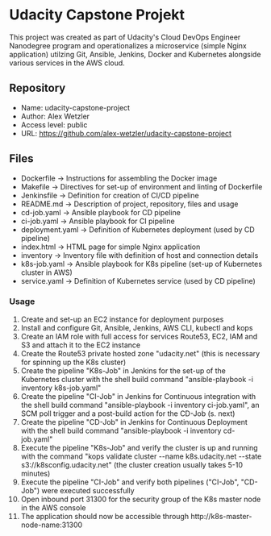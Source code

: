 # Udacity Capstone Projekt

This project was created as part of Udacity's Cloud DevOps Engineer Nanodegree program and operationalizes a microservice (simple Nginx application) utilzing Git, Ansible, Jenkins, Docker and Kubernetes alongside various services in the AWS cloud.

## Repository
- Name: udacity-capstone-project
- Author: Alex Wetzler
- Access level: public
- URL: https://github.com/alex-wetzler/udacity-capstone-project

## Files
- Dockerfile -> Instructions for assembling the Docker image
- Makefile -> Directives for set-up of environment and linting of Dockerfile
- Jenkinsfile -> Definition for creation of CI/CD pipeline 
- README.md -> Description of project, repository, files and usage
- cd-job.yaml -> Ansible playbook for CD pipeline
- ci-job.yaml -> Ansible playbook for CI pipeline
- deployment.yaml -> Definition of Kubernetes deployment (used by CD pipeline)
- index.html -> HTML page for simple Nginx application
- inventory -> Inventory file with definition of host and connection details
- k8s-job.yaml -> Ansible playbook for K8s pipeline (set-up of Kubernetes cluster in AWS)
- service.yaml -> Definition of Kubernetes service (used by CD pipeline)

### Usage
1. Create and set-up an EC2 instance for deployment purposes
2. Install and configure Git, Ansible, Jenkins, AWS CLI, kubectl and kops
3. Create an IAM role with full access for services Route53, EC2, IAM and S3 and attach it to the EC2 instance
4. Create the Route53 private hosted zone "udacity.net" (this is necessary for spinning up the K8s cluster)
5. Create the pipeline "K8s-Job" in Jenkins for the set-up of the Kubernetes cluster with the shell build command "ansible-playbook -i inventory k8s-job.yaml"
6. Create the pipeline "CI-Job" in Jenkins for Continuous integration with the shell build command "ansible-playbook -i inventory ci-job.yaml", an SCM poll trigger and a post-build action for the CD-Job (s. next)
7. Create the pipeline "CD-Job" in Jenkins for Continuous Deployment with the shell build command "ansible-playbook -i inventory cd-job.yaml"
8. Execute the pipeline "K8s-Job" and verify the cluster is up and running with the command "kops validate cluster --name k8s.udacity.net --state s3://k8sconfig.udacity.net" (the cluster creation usually takes 5-10 minutes)
9. Execute the pipeline "CI-Job" and verify both pipelines ("CI-Job", "CD-Job") were executed successfully
10. Open inbound port 31300 for the security group of the K8s master node in the AWS console
11. The application should now be accessible through http://k8s-master-node-name:31300